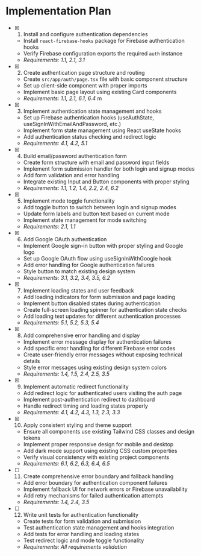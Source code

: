  # Implementation Plan

- [x] 1. Install and configure authentication dependencies
  - Install `react-firebase-hooks` package for Firebase authentication hooks
  - Verify Firebase configuration exports the required `auth` instance
  - _Requirements: 1.1, 2.1, 3.1_

- [x] 2. Create authentication page structure and routing
  - Create `src/app/auth/page.tsx` file with basic component structure
  - Set up client-side component with proper imports
  - Implement basic page layout using existing Card components
  - _Requirements: 1.1, 2.1, 6.1, 6.4_
  m
- [x] 3. Implement authentication state management and hooks
  - Set up Firebase authentication hooks (useAuthState, useSignInWithEmailAndPassword, etc.)
  - Implement form state management using React useState hooks
  - Add authentication status checking and redirect logic
  - _Requirements: 4.1, 4.2, 5.1_

- [x] 4. Build email/password authentication form
  - Create form structure with email and password input fields
  - Implement form submission handler for both login and signup modes
  - Add form validation and error handling
  - Integrate existing Input and Button components with proper styling
  - _Requirements: 1.1, 1.2, 1.4, 2.2, 2.4, 6.2_

- [x] 5. Implement mode toggle functionality
  - Add toggle button to switch between login and signup modes
  - Update form labels and button text based on current mode
  - Implement state management for mode switching
  - _Requirements: 2.1, 1.1_

- [x] 6. Add Google OAuth authentication
  - Implement Google sign-in button with proper styling and Google logo
  - Set up Google OAuth flow using useSignInWithGoogle hook
  - Add error handling for Google authentication failures
  - Style button to match existing design system
  - _Requirements: 3.1, 3.2, 3.4, 3.5, 6.2_

- [x] 7. Implement loading states and user feedback
  - Add loading indicators for form submission and page loading
  - Implement button disabled states during authentication
  - Create full-screen loading spinner for authentication state checks
  - Add loading text updates for different authentication processes
  - _Requirements: 5.1, 5.2, 5.3, 5.4_

- [x] 8. Add comprehensive error handling and display
  - Implement error message display for authentication failures
  - Add specific error handling for different Firebase error codes
  - Create user-friendly error messages without exposing technical details
  - Style error messages using existing design system colors
  - _Requirements: 1.4, 1.5, 2.4, 2.5, 3.5_

- [x] 9. Implement automatic redirect functionality
  - Add redirect logic for authenticated users visiting the auth page
  - Implement post-authentication redirect to dashboard
  - Handle redirect timing and loading states properly
  - _Requirements: 4.1, 4.2, 4.3, 1.3, 2.3, 3.3_

- [x] 10. Apply consistent styling and theme support
  - Ensure all components use existing Tailwind CSS classes and design tokens
  - Implement proper responsive design for mobile and desktop
  - Add dark mode support using existing CSS custom properties
  - Verify visual consistency with existing project components
  - _Requirements: 6.1, 6.2, 6.3, 6.4, 6.5_

- [ ] 11. Create comprehensive error boundary and fallback handling
  - Add error boundary for authentication component failures
  - Implement fallback UI for network errors or Firebase unavailability
  - Add retry mechanisms for failed authentication attempts
  - _Requirements: 1.4, 2.4, 3.5_

- [ ] 12. Write unit tests for authentication functionality
  - Create tests for form validation and submission
  - Test authentication state management and hooks integration
  - Add tests for error handling and loading states
  - Test redirect logic and mode toggle functionality
  - _Requirements: All requirements validation_